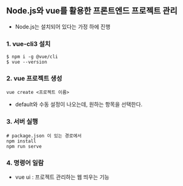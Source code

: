 ## Node.js와 vue를 활용한 프론트엔드 프로젝트 관리

- Node.js는 설치되어 있다는 가정 하에 진행





### 1. vue-cli3 설치

```
$ npm i -g @vue/cli
$ vue --version
```



### 2. vue 프로젝트 생성

```
vue create <프로젝트 이름>
```

- default와 수동 설정이 나오는데, 원하는 항목을 선택한다.



### 3. 서버 실행

```
# package.json 이 있는 경로에서
npm install
npm run serve
```



### 4. 명령어 일람

- vue ui : 프로젝트 관리하는 웹 띄우는 기능
